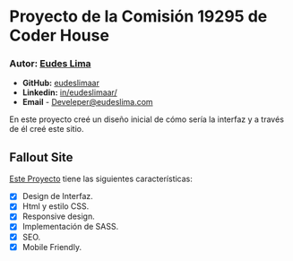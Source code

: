 # Proyecto de la Comisión **19295** de Coder House

### Autor: [Eudes Lima](https://www.eudeslima.com)

- **GitHub:**   [eudeslimaar](https://github.com/eudeslimaar)
- **Linkedin:** [in/eudeslimaar/](https://www.linkedin.com/in/eudeslimaar/)
- **Email**     - Develeper@eudeslima.com

En este proyecto creé un diseño inicial de cómo sería la interfaz y a través de él creé este sitio.

## Fallout Site

[Este Proyecto](https://github.com/eudeslimaar/Fallout-site) tiene las siguientes características:

  - [x] Design de Interfaz.
  - [x] Html y estilo CSS.
  - [x] Responsive design.
  - [x] Implementación de SASS.
  - [x] SEO.
  - [X] Mobile Friendly.
